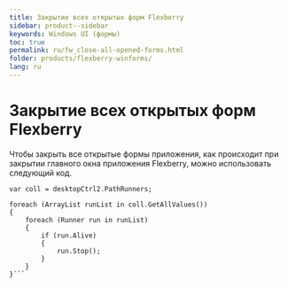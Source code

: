 ```yaml
---
title: Закрытие всех открытых форм Flexberry
sidebar: product--sidebar
keywords: Windows UI (формы)
toc: true
permalink: ru/fw_close-all-opened-forms.html
folder: products/flexberry-winforms/
lang: ru
---
```




# Закрытие всех открытых форм Flexberry
Чтобы закрыть все открытые формы приложения, как происходит при закрытии главного окна приложения Flexberry, можно использовать следующий код.

```
var coll = desktopCtrl2.PathRunners;

foreach (ArrayList runList in coll.GetAllValues())
{
	foreach (Runner run in runList)
	{
		if (run.Alive)
		{
			run.Stop();
		}
	}
}```
